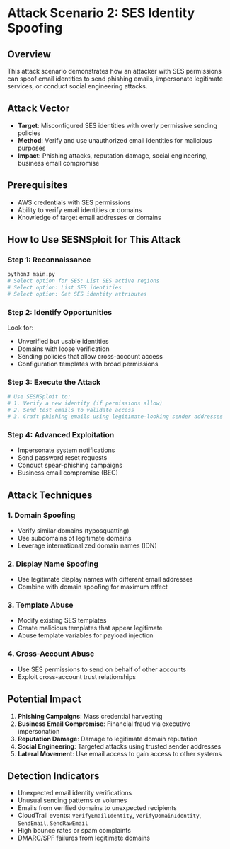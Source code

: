 # Attack Scenario 2: SES Identity Spoofing

## Overview
This attack scenario demonstrates how an attacker with SES permissions can spoof email identities to send phishing emails, impersonate legitimate services, or conduct social engineering attacks.

## Attack Vector
- **Target**: Misconfigured SES identities with overly permissive sending policies
- **Method**: Verify and use unauthorized email identities for malicious purposes
- **Impact**: Phishing attacks, reputation damage, social engineering, business email compromise

## Prerequisites
- AWS credentials with SES permissions
- Ability to verify email identities or domains
- Knowledge of target email addresses or domains

## How to Use SESNSploit for This Attack

### Step 1: Reconnaissance
```bash
python3 main.py
# Select option for SES: List SES active regions
# Select option: List SES identities
# Select option: Get SES identity attributes
```

### Step 2: Identify Opportunities
Look for:
- Unverified but usable identities
- Domains with loose verification
- Sending policies that allow cross-account access
- Configuration templates with broad permissions

### Step 3: Execute the Attack
```bash
# Use SESNSploit to:
# 1. Verify a new identity (if permissions allow)
# 2. Send test emails to validate access
# 3. Craft phishing emails using legitimate-looking sender addresses
```

### Step 4: Advanced Exploitation
- Impersonate system notifications
- Send password reset requests
- Conduct spear-phishing campaigns
- Business email compromise (BEC)

## Attack Techniques

### 1. Domain Spoofing
- Verify similar domains (typosquatting)
- Use subdomains of legitimate domains
- Leverage internationalized domain names (IDN)

### 2. Display Name Spoofing
- Use legitimate display names with different email addresses
- Combine with domain spoofing for maximum effect

### 3. Template Abuse
- Modify existing SES templates
- Create malicious templates that appear legitimate
- Abuse template variables for payload injection

### 4. Cross-Account Abuse
- Use SES permissions to send on behalf of other accounts
- Exploit cross-account trust relationships

## Potential Impact
1. **Phishing Campaigns**: Mass credential harvesting
2. **Business Email Compromise**: Financial fraud via executive impersonation
3. **Reputation Damage**: Damage to legitimate domain reputation
4. **Social Engineering**: Targeted attacks using trusted sender addresses
5. **Lateral Movement**: Use email access to gain access to other systems

## Detection Indicators
- Unexpected email identity verifications
- Unusual sending patterns or volumes
- Emails from verified domains to unexpected recipients
- CloudTrail events: `VerifyEmailIdentity`, `VerifyDomainIdentity`, `SendEmail`, `SendRawEmail`
- High bounce rates or spam complaints
- DMARC/SPF failures from legitimate domains
